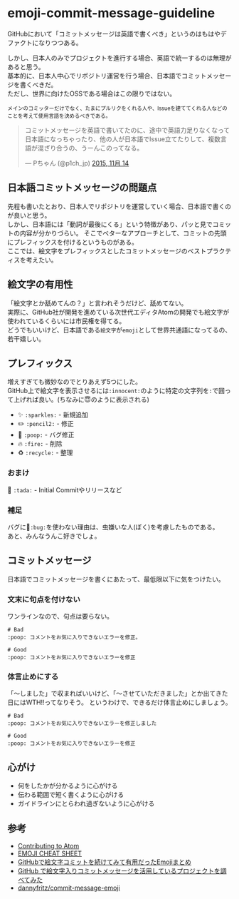 # emoji-commit-message-guideline

GitHubにおいて「コミットメッセージは英語で書くべき」というのはもはやデファクトになりつつある。

しかし、日本人のみでプロジェクトを進行する場合、英語で統一するのは無理があると思う。  
基本的に、日本人中心でリポジトリ運営を行う場合、日本語でコミットメッセージを書くべきだ。  
ただし、世界に向けたOSSである場合はこの限りではない。

<small>メインのコミッターだけでなく、たまにプルリクをくれる人や、Issueを建ててくれる人などのことを考えて使用言語を決めるべきである。</small>

<blockquote class="twitter-tweet" lang="ja"><p lang="ja" dir="ltr">コミットメッセージを英語で書いてたのに、途中で英語力足りなくなって日本語になっちゃったり、他の人が日本語でIssue立てたりして、複数言語が混ざり合うの、うーんこのってなる。</p>&mdash; Pちゃん (@p1ch_jp) <a href="https://twitter.com/p1ch_jp/status/665602448568905728">2015, 11月 14</a></blockquote> <script async src="//platform.twitter.com/widgets.js" charset="utf-8"></script>

## 日本語コミットメッセージの問題点
先程も書いたとおり、日本人でリポジトリを運営していく場合、日本語で書くのが良いと思う。  
しかし、日本語には「動詞が最後にくる」という特徴があり、パッと見でコミットの内容が分かりづらい。
そこでベターなアプローチとして、コミットの先頭にプレフィックスを付けるというものがある。  
ここでは、絵文字をプレフィックスとしたコミットメッセージのベストプラクティスを考えたい。

## 絵文字の有用性
「絵文字とか舐めてんの？」と言われそうだけど、舐めてない。  
実際に、GitHub社が開発を進めている次世代エディタAtomの開発でも絵文字が使われているくらいには市民権を得てる。  
どうでもいいけど、日本語である`絵文字`が`emoji`として世界共通語になってるの、若干嬉しい。

## プレフィックス
増えすぎても微妙なのでとりあえず5つにした。  
GitHub上で絵文字を表示させるには`:innocent:`のように特定の文字列を`:`で囲って上げれば良い。(ちなみに:innocent:のように表示される)  

- :sparkles: `:sparkles:` - 新規追加  
- :pencil2: `:pencil2:` - 修正  
- :poop: `:poop:` - バグ修正  
- :fire: `:fire:` - 削除  
- :recycle: `:recycle:` - 整理

### おまけ
:tada: `:tada:` - Initial Commitやリリースなど

### 補足
バグに:bug:`:bug:`を使わない理由は、虫嫌いな人(ぼく)を考慮したものである。  
あと、みんなうんこ好きでしょ。

## コミットメッセージ
日本語でコミットメッセージを書くにあたって、最低限以下に気をつけたい。

### 文末に句点を付けない
ワンラインなので、句点は要らない。

```
# Bad
:poop: コメントをお気に入りできないエラーを修正。

# Good
:poop: コメントをお気に入りできないエラーを修正
```

### 体言止めにする
「〜しました」で収まればいいけど、「〜させていただきました」とか出てきた日にはWTH!!ってなりそう。
というわけで、できるだけ体言止めにしましょう。

```
# Bad
:poop: コメントをお気に入りできないエラーを修正しました

# Good
:poop: コメントをお気に入りできないエラーを修正
```

## 心がけ
- 何をしたかが分かるように心がける
- 伝わる範囲で短く書くように心がける
- ガイドラインにとらわれ過ぎないように心がける

## 参考
- [Contributing to Atom](https://github.com/atom/atom/blob/master/CONTRIBUTING.md)
- [EMOJI CHEAT SHEET](http://www.emoji-cheat-sheet.com)
- [GitHubで絵文字コミットを続けてみて有用だったEmojiまとめ](http://mzyy94.com/blog/2015/10/14/emoji-commit-message/)
- [GitHub で絵文字入りコミットメッセージを活用しているプロジェクトを調べてみた](http://pronama.azurewebsites.net/2015/06/20/github-emoji-commit-message/)
- [dannyfritz/commit-message-emoji](https://github.com/dannyfritz/commit-message-emoji)
